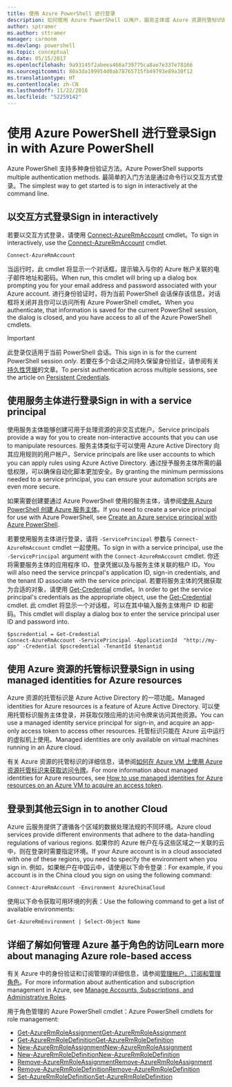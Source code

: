```yaml
---
title: 使用 Azure PowerShell 进行登录
description: 如何使用 Azure PowerShell 以用户、服务主体或 Azure 资源托管标识的形式登录。
author: sptramer
ms.author: sttramer
manager: carmonm
ms.devlang: powershell
ms.topic: conceptual
ms.date: 05/15/2017
ms.openlocfilehash: 9a93145f2abeea466a739775ca8ae7e337e78166
ms.sourcegitcommit: 80a3da199954d0ab78765715fb49793e89a30f12
ms.translationtype: HT
ms.contentlocale: zh-CN
ms.lasthandoff: 11/22/2018
ms.locfileid: "52259142"
---
```

# <a name="sign-in-with-azure-powershell"></a><span data-ttu-id="03b5a-103">使用 Azure PowerShell 进行登录</span><span class="sxs-lookup"><span data-stu-id="03b5a-103">Sign in with Azure PowerShell</span></span>

<span data-ttu-id="03b5a-104">Azure PowerShell 支持多种身份验证方法。</span><span class="sxs-lookup"><span data-stu-id="03b5a-104">Azure PowerShell supports multiple authentication methods.</span></span> <span data-ttu-id="03b5a-105">最简单的入门方法是通过命令行以交互方式登录。</span><span class="sxs-lookup"><span data-stu-id="03b5a-105">The simplest way to get started is to sign in interactively at the command line.</span></span>

## <a name="sign-in-interactively"></a><span data-ttu-id="03b5a-106">以交互方式登录</span><span class="sxs-lookup"><span data-stu-id="03b5a-106">Sign in interactively</span></span>

<span data-ttu-id="03b5a-107">若要以交互方式登录，请使用 [Connect-AzureRmAccount](/powershell/module/azurerm.profile/connect-azurermaccount) cmdlet。</span><span class="sxs-lookup"><span data-stu-id="03b5a-107">To sign in interactively, use the [Connect-AzureRmAccount](/powershell/module/azurerm.profile/connect-azurermaccount) cmdlet.</span></span>

```azurepowershell-interactive
Connect-AzureRmAccount
```

<span data-ttu-id="03b5a-108">当运行时，此 cmdlet 将显示一个对话框，提示输入与你的 Azure 帐户关联的电子邮件地址和密码。</span><span class="sxs-lookup"><span data-stu-id="03b5a-108">When run, this cmdlet will bring up a dialog box prompting you for your email address and password associated with your Azure account.</span></span> <span data-ttu-id="03b5a-109">进行身份验证时，将为当前 PowerShell 会话保存该信息，对话框将关闭并且你可以访问所有 Azure PowerShell cmdlet。</span><span class="sxs-lookup"><span data-stu-id="03b5a-109">When you authenticate, that information is saved for the current PowerShell session, the dialog is closed, and you have access to all of the Azure PowerShell cmdlets.</span></span>

> [!IMPORTANT]
> <span data-ttu-id="03b5a-110">此登录仅适用于当前 PowerShell 会话。</span><span class="sxs-lookup"><span data-stu-id="03b5a-110">This sign in is for the current PowerShell session _only_.</span></span> <span data-ttu-id="03b5a-111">若要在多个会话之间持久保留身份验证，请参阅有关[持久性凭据](context-persistence.md)的文章。</span><span class="sxs-lookup"><span data-stu-id="03b5a-111">To persist authentication across multiple sessions, see the article on [Persistent Credentials](context-persistence.md).</span></span>

## <a name="sign-in-with-a-service-principal"></a><span data-ttu-id="03b5a-112">使用服务主体进行登录</span><span class="sxs-lookup"><span data-stu-id="03b5a-112">Sign in with a service principal</span></span>

<span data-ttu-id="03b5a-113">使用服务主体能够创建可用于处理资源的非交互式帐户。</span><span class="sxs-lookup"><span data-stu-id="03b5a-113">Service principals provide a way for you to create non-interactive accounts that you can use to manipulate resources.</span></span> <span data-ttu-id="03b5a-114">服务主体类似于可以使用 Azure Active Directory 向其应用规则的用户帐户。</span><span class="sxs-lookup"><span data-stu-id="03b5a-114">Service principals are like user accounts to which you can apply rules using Azure Active Directory.</span></span> <span data-ttu-id="03b5a-115">通过授予服务主体所需的最低权限，可以确保自动化脚本更加安全。</span><span class="sxs-lookup"><span data-stu-id="03b5a-115">By granting the minimum permissions needed to a service principal, you can ensure your automation scripts are even more secure.</span></span>

<span data-ttu-id="03b5a-116">如果需要创建要通过 Azure PowerShell 使用的服务主体，请参阅[使用 Azure PowerShell 创建 Azure 服务主体](create-azure-service-principal-azureps.md)。</span><span class="sxs-lookup"><span data-stu-id="03b5a-116">If you need to create a service principal for use with Azure PowerShell, see [Create an Azure service principal with Azure PowerShell](create-azure-service-principal-azureps.md).</span></span>

<span data-ttu-id="03b5a-117">若要使用服务主体进行登录，请将 `-ServicePrincipal` 参数与 `Connect-AzureRmAccount` cmdlet 一起使用。</span><span class="sxs-lookup"><span data-stu-id="03b5a-117">To sign in with a service principal, use the `-ServicePrincipal` argument with the `Connect-AzureRmAccount` cmdlet.</span></span> <span data-ttu-id="03b5a-118">你还将需要服务主体的应用程序 ID、登录凭据以及与服务主体关联的租户 ID。</span><span class="sxs-lookup"><span data-stu-id="03b5a-118">You will also need the service princpal's application ID, sign-in credentials, and the tenant ID associate with the service principal.</span></span> <span data-ttu-id="03b5a-119">若要将服务主体的凭据获取为合适的对象，请使用 [Get-Credential](/powershell/module/microsoft.powershell.security/get-credential) cmdlet。</span><span class="sxs-lookup"><span data-stu-id="03b5a-119">In order to get the service principal's credentials as the appropriate object, use the [Get-Credential](/powershell/module/microsoft.powershell.security/get-credential) cmdlet.</span></span> <span data-ttu-id="03b5a-120">此 cmdlet 将显示一个对话框，可以在其中输入服务主体用户 ID 和密码。</span><span class="sxs-lookup"><span data-stu-id="03b5a-120">This cmdlet will display a dialog box to enter the service principal user ID and password into.</span></span>

```azurepowershell-interactive
$pscredential = Get-Credential
Connect-AzureRmAccount -ServicePrincipal -ApplicationId  "http://my-app" -Credential $pscredential -TenantId $tenantid
```

## <a name="sign-in-using-managed-identities-for-azure-resources"></a><span data-ttu-id="03b5a-121">使用 Azure 资源的托管标识登录</span><span class="sxs-lookup"><span data-stu-id="03b5a-121">Sign in using managed identities for Azure resources</span></span>

<span data-ttu-id="03b5a-122">Azure 资源的托管标识是 Azure Active Directory 的一项功能。</span><span class="sxs-lookup"><span data-stu-id="03b5a-122">Managed identities for Azure resources is a feature of Azure Active Directory.</span></span> <span data-ttu-id="03b5a-123">可以使用托管标识服务主体登录，并获取仅限应用的访问令牌来访问其他资源。</span><span class="sxs-lookup"><span data-stu-id="03b5a-123">You can use a managed identity service principal for sign-in, and acquire an app-only access token to access other resources.</span></span> <span data-ttu-id="03b5a-124">托管标识只能在 Azure 云中运行的虚拟机上使用。</span><span class="sxs-lookup"><span data-stu-id="03b5a-124">Managed identities are only available on virtual machines running in an Azure cloud.</span></span>

<span data-ttu-id="03b5a-125">有关 Azure 资源的托管标识的详细信息，请参阅[如何在 Azure VM 上使用 Azure 资源托管标识来获取访问令牌](/azure/active-directory/managed-identities-azure-resources/how-to-use-vm-token)。</span><span class="sxs-lookup"><span data-stu-id="03b5a-125">For more information about managed identities for Azure resources, see [How to use managed identities for Azure resources on an Azure VM to acquire an access token](/azure/active-directory/managed-identities-azure-resources/how-to-use-vm-token).</span></span>

## <a name="sign-in-to-another-cloud"></a><span data-ttu-id="03b5a-126">登录到其他云</span><span class="sxs-lookup"><span data-stu-id="03b5a-126">Sign in to another Cloud</span></span>

<span data-ttu-id="03b5a-127">Azure 云服务提供了遵循各个区域的数据处理法规的不同环境。</span><span class="sxs-lookup"><span data-stu-id="03b5a-127">Azure cloud services provide different environments that adhere to the data-handling regulations of various regions.</span></span> <span data-ttu-id="03b5a-128">如果你的 Azure 帐户在与这些区域之一关联的云中，则在登录时需要指定环境。</span><span class="sxs-lookup"><span data-stu-id="03b5a-128">If your Azure account is in a cloud associated with one of these regions, you need to specify the environment when you sign in.</span></span> <span data-ttu-id="03b5a-129">例如，如果帐户在中国云中，请使用以下命令登录：</span><span class="sxs-lookup"><span data-stu-id="03b5a-129">For example, if you account is in the China cloud you sign on using the following command:</span></span>

```azurepowershell-interactive
Connect-AzureRmAccount -Environment AzureChinaCloud
```

<span data-ttu-id="03b5a-130">使用以下命令获取可用环境的列表：</span><span class="sxs-lookup"><span data-stu-id="03b5a-130">Use the following command to get a list of available environments:</span></span>

```azurepowershell-interactive
Get-AzureRmEnvironment | Select-Object Name
```

## <a name="learn-more-about-managing-azure-role-based-access"></a><span data-ttu-id="03b5a-131">详细了解如何管理 Azure 基于角色的访问</span><span class="sxs-lookup"><span data-stu-id="03b5a-131">Learn more about managing Azure role-based access</span></span>

<span data-ttu-id="03b5a-132">有关 Azure 中的身份验证和订阅管理的详细信息，请参阅[管理帐户、订阅和管理角色](/azure/active-directory/role-based-access-control-configure)。</span><span class="sxs-lookup"><span data-stu-id="03b5a-132">For more information about authentication and subscription management in Azure, see [Manage Accounts, Subscriptions, and Administrative Roles](/azure/active-directory/role-based-access-control-configure).</span></span>

<span data-ttu-id="03b5a-133">用于角色管理的 Azure PowerShell cmdlet：</span><span class="sxs-lookup"><span data-stu-id="03b5a-133">Azure PowerShell cmdlets for role management:</span></span>

* [<span data-ttu-id="03b5a-134">Get-AzureRmRoleAssignment</span><span class="sxs-lookup"><span data-stu-id="03b5a-134">Get-AzureRmRoleAssignment</span></span>](/powershell/module/AzureRM.Resources/Get-AzureRmRoleAssignment)
* [<span data-ttu-id="03b5a-135">Get-AzureRmRoleDefinition</span><span class="sxs-lookup"><span data-stu-id="03b5a-135">Get-AzureRmRoleDefinition</span></span>](/powershell/module/AzureRM.Resources/Get-AzureRmRoleDefinition)
* [<span data-ttu-id="03b5a-136">New-AzureRmRoleAssignment</span><span class="sxs-lookup"><span data-stu-id="03b5a-136">New-AzureRmRoleAssignment</span></span>](/powershell/module/AzureRM.Resources/New-AzureRmRoleAssignment)
* [<span data-ttu-id="03b5a-137">New-AzureRmRoleDefinition</span><span class="sxs-lookup"><span data-stu-id="03b5a-137">New-AzureRmRoleDefinition</span></span>](/powershell/module/AzureRM.Resources/New-AzureRmRoleDefinition)
* [<span data-ttu-id="03b5a-138">Remove-AzureRmRoleAssignment</span><span class="sxs-lookup"><span data-stu-id="03b5a-138">Remove-AzureRmRoleAssignment</span></span>](/powershell/module/AzureRM.Resources/Remove-AzureRmRoleAssignment)
* [<span data-ttu-id="03b5a-139">Remove-AzureRmRoleDefinition</span><span class="sxs-lookup"><span data-stu-id="03b5a-139">Remove-AzureRmRoleDefinition</span></span>](/powershell/module/AzureRM.Resources/Remove-AzureRmRoleDefinition)
* [<span data-ttu-id="03b5a-140">Set-AzureRmRoleDefinition</span><span class="sxs-lookup"><span data-stu-id="03b5a-140">Set-AzureRmRoleDefinition</span></span>](/powershell/moduel/AzureRM.Resources/Set-AzureRmRoleDefinition)

